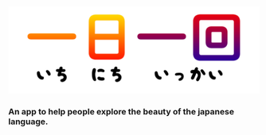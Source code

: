 <p align="center">
    <img src="https://github.com/Hexcell/ichinichiikkai/blob/master/img/banner_hiragana_aligned_transparent_1200.png"/>
    <h3>An app to help people explore the beauty of the japanese language.</h3>
</p>
